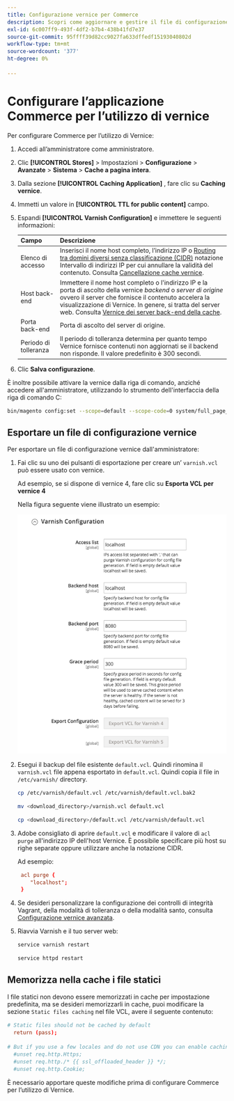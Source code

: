 ```yaml
---
title: Configurazione vernice per Commerce
description: Scopri come aggiornare e gestire il file di configurazione di Vernice per l’applicazione Commerce.
exl-id: 6c007ff9-493f-4df2-b7b4-438b41fd7e37
source-git-commit: 95ffff39d82cc9027fa633dffedf15193040802d
workflow-type: tm+mt
source-wordcount: '377'
ht-degree: 0%

---
```


# Configurare l’applicazione Commerce per l’utilizzo di vernice

Per configurare Commerce per l’utilizzo di Vernice:

1. Accedi all’amministratore come amministratore.
1. Clic **[!UICONTROL Stores]** > Impostazioni > **Configurazione** > **Avanzate** > **Sistema** > **Cache a pagina intera**.
1. Dalla sezione **[!UICONTROL Caching Application]** , fare clic su **Caching vernice**.
1. Immetti un valore in **[!UICONTROL TTL for public content]** campo.
1. Espandi **[!UICONTROL Varnish Configuration]** e immettere le seguenti informazioni:

   | Campo | Descrizione |
   | ----- | ----------- |
   | Elenco di accesso | Inserisci il nome host completo, l’indirizzo IP o [Routing tra domini diversi senza classificazione (CIDR)](https://www.digitalocean.com/community/tutorials/understanding-ip-addresses-subnets-and-cidr-notation-for-networking) notazione Intervallo di indirizzi IP per cui annullare la validità del contenuto. Consulta [Cancellazione cache vernice](https://varnish-cache.org/docs/3.0/tutorial/purging.html). |
   | Host back-end | Immettere il nome host completo o l&#39;indirizzo IP e la porta di ascolto della vernice _backend_ o _server di origine_ ovvero il server che fornisce il contenuto accelera la visualizzazione di Vernice. In genere, si tratta del server web. Consulta [Vernice dei server back-end della cache](https://www.varnish-cache.org/docs/trunk/users-guide/vcl-backends.html). |
   | Porta back-end | Porta di ascolto del server di origine. |
   | Periodo di tolleranza | Il periodo di tolleranza determina per quanto tempo Vernice fornisce contenuti non aggiornati se il backend non risponde. Il valore predefinito è 300 secondi. |

1. Clic **Salva configurazione**.

È inoltre possibile attivare la vernice dalla riga di comando, anziché accedere all&#39;amministratore, utilizzando lo strumento dell&#39;interfaccia della riga di comando C:

```bash
bin/magento config:set --scope=default --scope-code=0 system/full_page_cache/caching_application 2
```

## Esportare un file di configurazione vernice

Per esportare un file di configurazione vernice dall&#39;amministratore:

1. Fai clic su uno dei pulsanti di esportazione per creare un’ `varnish.vcl` può essere usato con vernice.

   Ad esempio, se si dispone di vernice 4, fare clic su **Esporta VCL per vernice 4**

   Nella figura seguente viene illustrato un esempio:

   ![Configurare Commerce per l’utilizzo di Vernice nell’amministratore](../../assets/configuration/varnish-admin-22.png)

1. Esegui il backup del file esistente `default.vcl`. Quindi rinomina il `varnish.vcl` file appena esportato in `default.vcl`. Quindi copia il file in `/etc/varnish/` directory.

   ```bash
   cp /etc/varnish/default.vcl /etc/varnish/default.vcl.bak2
   ```

   ```bash
   mv <download_directory>/varnish.vcl default.vcl
   ```

   ```bash
   cp <download_directory>/default.vcl /etc/varnish/default.vcl
   ```

1. Adobe consigliato di aprire `default.vcl` e modificare il valore di `acl purge` all&#39;indirizzo IP dell&#39;host Vernice. È possibile specificare più host su righe separate oppure utilizzare anche la notazione CIDR.

   Ad esempio:

   ```conf
    acl purge {
       "localhost";
    }
   ```

1. Se desideri personalizzare la configurazione dei controlli di integrità Vagrant, della modalità di tolleranza o della modalità santo, consulta [Configurazione vernice avanzata](config-varnish-advanced.md).

1. Riavvia Varnish e il tuo server web:

   ```bash
   service varnish restart
   ```

   ```bash
   service httpd restart
   ```

## Memorizza nella cache i file statici

I file statici non devono essere memorizzati in cache per impostazione predefinita, ma se desideri memorizzarli in cache, puoi modificare la sezione `Static files caching` nel file VCL, avere il seguente contenuto:

```conf
# Static files should not be cached by default
  return (pass);

# But if you use a few locales and do not use CDN you can enable caching static files by commenting previous line (#return (pass);) and uncommenting next 3 lines
  #unset req.http.Https;
  #unset req.http./* {{ ssl_offloaded_header }} */;
  #unset req.http.Cookie;
```

È necessario apportare queste modifiche prima di configurare Commerce per l’utilizzo di Vernice.
